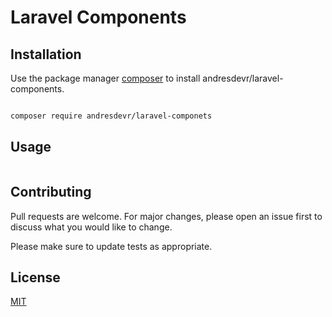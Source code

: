 # Laravel Components


## Installation

Use the package manager [composer](https://getcomposer.org/) to install andresdevr/laravel-components.

```bash

composer require andresdevr/laravel-componets

```

## Usage

```php

```

## Contributing
Pull requests are welcome. For major changes, please open an issue first to discuss what you would like to change.

Please make sure to update tests as appropriate.

## License
[MIT](./LICENSE.md)